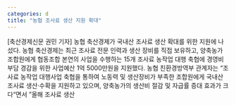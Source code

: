 ```yaml
---
categories: d
title: "농협 조사료 생산 지원 확대"
---
```

[축산경제신문 권민 기자] 농협 축산경제가 국내산 조사료 생산 확대를 위한 지원에 나섰다. 농협 축산경제는 최근 조사료 전문 인력과 생산 장비를 직접 보유하고, 양축농가 조합원에게 협동조합 본연의 사업을 수행하는 15개 조사료 농작업 대행 축협에 경영비 부담 경감을 위한 사업예산 1억 5000만원을 지원했다. 농협 친환경방역부 관계자는 “조사료 농작업 대행사업 축협을 통하여 노동력 및 생산장비가 부족한 조합원에게 국내산 조사료 생산·수확을 지원하고 있으며, 양축농가의 생산비 절감 및 자급률 증대 효과가 크다“면서 ”올해 조사료 생산
